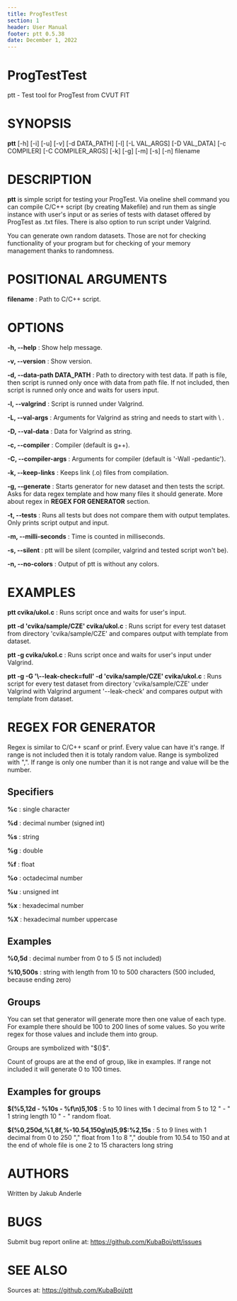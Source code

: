 ```yaml
---
title: ProgTestTest
section: 1
header: User Manual
footer: ptt 0.5.38
date: December 1, 2022
---
```


# ProgTestTest
ptt - Test tool for ProgTest from CVUT FIT

# SYNOPSIS
**ptt** [-h] [-i] [-u] [-v] [-d DATA_PATH] [-l] [-L VAL_ARGS] [-D VAL_DATA] [-c COMPILER] [-C COMPILER_ARGS] [-k] [-g] [-m] [-s] [-n] filename

# DESCRIPTION
**ptt** is simple script for testing your ProgTest. Via oneline shell command you can compile C/C++ script (by creating Makefile) and run them as single instance with user's input or as series of tests with dataset offered by ProgTest as .txt files. There is also option to run script under Valgrind.

You can generate own random datasets. Those are not for checking functionality of your program but for checking of your memory management thanks to randomness.

# POSITIONAL ARGUMENTS
**filename**
: Path to C/C++ script.

# OPTIONS
**-h, --help**
: Show help message.

**-v, --version**
: Show version.

**-d, --data-path DATA_PATH** 
: Path to directory with test data. If path is file, then script is runned only once with data from path file. If not included, then script is runned only once and waits for users input.

**-l, --valgrind**
: Script is runned under Valgrind.

**-L, --val-args**
: Arguments for Valgrind as string and needs to start with \ .

**-D, --val-data**
: Data for Valgrind as string.

**-c, --compiler**
: Compiler (default is g++).

**-C, --compiler-args**
: Arguments for compiler (default is '-Wall -pedantic').

**-k, --keep-links**
: Keeps link (.o) files from compilation.

**-g, --generate**
: Starts generator for new dataset and then tests the script. Asks for data regex template and how many files it should generate. More about regex in **REGEX FOR GENERATOR** section.

**-t, --tests**
: Runs all tests but does not compare them with output templates. Only prints script output and input.

**-m, --milli-seconds**
: Time is counted in milliseconds.

**-s, --silent**
: ptt will be silent (compiler, valgrind and tested script won't be).

**-n, --no-colors**
: Output of ptt is without any colors.

# EXAMPLES
**ptt cvika/ukol.c**
: Runs script once and waits for user's input.

**ptt -d 'cvika/sample/CZE' cvika/ukol.c**
: Runs script for every test dataset from directory 'cvika/sample/CZE' and compares output with template from dataset.

**ptt -g cvika/ukol.c**
: Runs script once and waits for user's input under Valgrind.

**ptt -g -G '\\--leak-check=full' -d 'cvika/sample/CZE' cvika/ukol.c**
: Runs script for every test dataset from directory 'cvika/sample/CZE' under Valgrind with Valgrind argument '--leak-check' and compares output with template from dataset.

# REGEX FOR GENERATOR
Regex is similar to C/C++ scanf or prinf. Every value can have it's range. If range is not included then it is totaly random value. Range is symbolized with ",". If range is only one number than it is not range and value will be the number.

## Specifiers

**%c**
: single character

**%d**
: decimal number (signed int)

**%s**
: string

**%g**
: double

**%f**
: float

**%o**
: octadecimal number 

**%u**
: unsigned int 

**%x**
: hexadecimal number 

**%X**
: hexadecimal number uppercase 

## Examples

**%0,5d**
: decimal number from 0 to 5 (5 not included)

**%10,500s**
: string with length from 10 to 500 characters (500 included, because ending zero)

## Groups
You can set that generator will generate more then one value of each type. For example there should be 100 to 200 lines of some values. So you write regex for those values and include them into group.

Groups are symbolized with "\$()\$".

Count of groups are at the end of group, like in examples. If range not included it will generate 0 to 100 times.

## Examples for groups

**\$(%5,12d - \%10s - \%f\n)5,10\$**
: 5 to 10 lines with 1 decimal from 5 to 12 " - " 1 string length 10 " - " random float. 

**\$(%0,250d,%1,8f,%-10.54,150g\n)5,9\$:%2,15s**
: 5 to 9 lines with 1 decimal from 0 to 250 "," float from 1 to 8 "," double from 10.54 to 150 and at the end of whole file is one 2 to 15 characters long string

# AUTHORS
Written by Jakub Anderle

# BUGS
Submit bug report online at: <https://github.com/KubaBoi/ptt/issues>

# SEE ALSO
Sources at: <https://github.com/KubaBoi/ptt>
